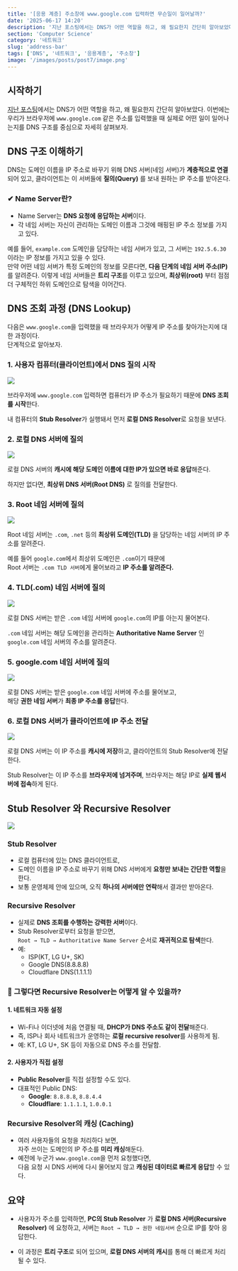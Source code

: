 ```yaml
---
title: '[응용 계층] 주소창에 www.google.com 입력하면 무슨일이 일어날까?'
date: '2025-06-17 14:20'
description: '지난 포스팅에서는 DNS가 어떤 역할을 하고, 왜 필요한지 간단히 알아보았다. 이번에는 우리가 브라우저에 `www.google.com` 같은 주소를 입력했을 때 실제로 어떤 일이 일어나는지를 DNS 구조를 중심으로 자세히 살펴보자.'
section: 'Computer Science'
category: '네트워크'
slug: 'address-bar'
tags: ['DNS', '네트워크', '응용계층', '주소창']
image: '/images/posts/post7/image.png'
---
```


## 시작하기

[지난 포스팅](/posts/dns)에서는 DNS가 어떤 역할을 하고, 왜 필요한지 간단히 알아보았다.
이번에는 우리가 브라우저에 `www.google.com` 같은 주소를 입력했을 때 실제로 어떤 일이 일어나는지를 DNS 구조를 중심으로 자세히 살펴보자.

## DNS 구조 이해하기

DNS는 도메인 이름을 IP 주소로 바꾸기 위해 DNS 서버(네임 서버)가 **계층적으로 연결**되어 있고, 클라이언트는 이 서버들에 **질의(Query)** 를 보내 원하는 IP 주소를 받아온다.

### ✔ Name Server란?

- Name Server는 **DNS 요청에 응답하는 서버**이다.
- 각 네임 서버는 자신이 관리하는 도메인 이름과 그것에 매핑된 IP 주소 정보를 가지고 있다.

예를 들어, `example.com` 도메인을 담당하는 네임 서버가 있고, 그 서버는 `192.5.6.30`이라는 IP 정보를 가지고 있을 수 있다.  
만약 어떤 네임 서버가 특정 도메인의 정보를 모른다면, **다음 단계의 네임 서버 주소(IP)** 를 알려준다.
이렇게 네임 서버들은 **트리 구조**를 이루고 있으며, **최상위(root)** 부터 점점 더 구체적인 하위 도메인으로 탐색을 이어간다.

## DNS 조회 과정 (DNS Lookup)

다음은 `www.google.com`을 입력했을 때 브라우저가 어떻게 IP 주소를 찾아가는지에 대한 과정이다.  
단계적으로 알아보자.

### 1. 사용자 컴퓨터(클라이언트)에서 DNS 질의 시작

<img src="/images/posts/post7/1.png" />

브라우저에 `www.google.com` 입력하면 컴퓨터가 IP 주소가 필요하기 때문에 **DNS 조회를 시작**한다.

내 컴퓨터의 **Stub Resolver**가 실행돼서 먼저 **로컬 DNS Resolver**로 요청을 보낸다.

### 2. 로컬 DNS 서버에 질의

<img src="/images/posts/post7/2.png" />

로컬 DNS 서버의 **캐시에 해당 도메인 이름에 대한 IP가 있으면 바로 응답**해준다.

하지만 없다면, **최상위 DNS 서버(Root DNS)** 로 질의를 전달한다.

### 3. Root 네임 서버에 질의

<img src="/images/posts/post7/3.png" />

Root 네임 서버는 `.com`, `.net` 등의 **최상위 도메인(TLD)** 을 담당하는 네임 서버의 IP 주소를 알려준다.

예를 들어 `google.com`에서 최상위 도메인은 `.com`이기 때문에  
Root 서버는 `.com TLD 서버`에게 물어보라고 **IP 주소를 알려준다.**

### 4. TLD(.com) 네임 서버에 질의

<img src="/images/posts/post7/4.png" />

로컬 DNS 서버는 받은 `.com` 네임 서버에 `google.com`의 IP를 아는지 물어본다.

`.com` 네임 서버는 해당 도메인을 관리하는 **Authoritative Name Server** 인 `google.com` 네임 서버의 주소를 알려준다.

### 5. google.com 네임 서버에 질의

<img src="/images/posts/post7/5.png" />

로컬 DNS 서버는 받은 `google.com` 네임 서버에 주소를 물어보고,  
해당 **권한 네임 서버**가 **최종 IP 주소를 응답**한다.

### 6. 로컬 DNS 서버가 클라이언트에 IP 주소 전달

<img src="/images/posts/post7/6.png" />

로컬 DNS 서버는 이 IP 주소를 **캐시에 저장**하고, 클라이언트의 Stub Resolver에 전달한다.

Stub Resolver는 이 IP 주소를 **브라우저에 넘겨주며**, 브라우저는 해당 IP로 **실제 웹서버에 접속**하게 된다.

## Stub Resolver 와 Recursive Resolver

<img src="/images/posts/post7/resolver.png" />

### Stub Resolver

- 로컬 컴퓨터에 있는 DNS 클라이언트로,
- 도메인 이름을 IP 주소로 바꾸기 위해 DNS 서버에게 **요청만 보내는 간단한 역할**을 한다.
- 보통 운영체제 안에 있으며, 오직 **하나의 서버에만 연락**해서 결과만 받아온다.

### Recursive Resolver

- 실제로 **DNS 조회를 수행하는 강력한 서버**이다.
- Stub Resolver로부터 요청을 받으면,  
  `Root → TLD → Authoritative Name Server` 순서로 **재귀적으로 탐색**한다.
- 예:
  - ISP(KT, LG U+, SK)
  - Google DNS(8.8.8.8)
  - Cloudflare DNS(1.1.1.1)

### 💭 그렇다면 Recursive Resolver는 어떻게 알 수 있을까?

#### 1. 네트워크 자동 설정

- Wi-Fi나 이더넷에 처음 연결될 때, **DHCP가 DNS 주소도 같이 전달**해준다.
- 즉, ISP나 회사 네트워크가 운영하는 **로컬 recursive resolver**를 사용하게 됨.
- 예: KT, LG U+, SK 등이 자동으로 DNS 주소를 전달함.

#### 2. 사용자가 직접 설정

- **Public Resolver**를 직접 설정할 수도 있다.
- 대표적인 Public DNS:
  - **Google**: `8.8.8.8`, `8.8.4.4`
  - **Cloudflare**: `1.1.1.1`, `1.0.0.1`

### Recursive Resolver의 캐싱 (Caching)

- 여러 사용자들의 요청을 처리하다 보면,  
  자주 쓰이는 도메인의 IP 주소를 **미리 캐싱**해둔다.
- 예전에 누군가 `www.google.com`을 먼저 요청했다면,  
  다음 요청 시 DNS 서버에 다시 물어보지 않고 **캐싱된 데이터로 빠르게 응답**할 수 있다.

## 요약

- 사용자가 주소를 입력하면, **PC의 Stub Resolver** 가 **로컬 DNS 서버(Recursive Resolver)** 에 요청하고, 서버는 `Root → TLD → 권한 네임서버` 순으로 IP를 찾아 응답한다.

- 이 과정은 **트리 구조**로 되어 있으며, **로컬 DNS 서버의 캐시**를 통해 더 빠르게 처리될 수 있다.
